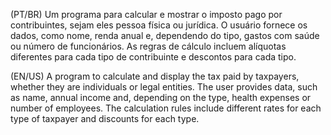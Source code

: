 (PT/BR) Um programa para calcular e mostrar o imposto pago por contribuintes, sejam eles pessoa física ou jurídica. O usuário fornece os dados, como nome, renda anual e, dependendo do tipo, gastos com saúde ou número de funcionários. As regras de cálculo incluem alíquotas diferentes para cada tipo de contribuinte e descontos para cada tipo.



(EN/US) A program to calculate and display the tax paid by taxpayers, whether they are individuals or legal entities. The user provides data, such as name, annual income and, depending on the type, health expenses or number of employees. The calculation rules include different rates for each type of taxpayer and discounts for each type.
